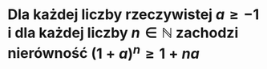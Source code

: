 # Dla każdej liczby rzeczywistej $a\geq -1$ i dla każdej liczby $n \in \mathbb{N}$ zachodzi nierówność $(1+a)^{n} \geq  1+na$
